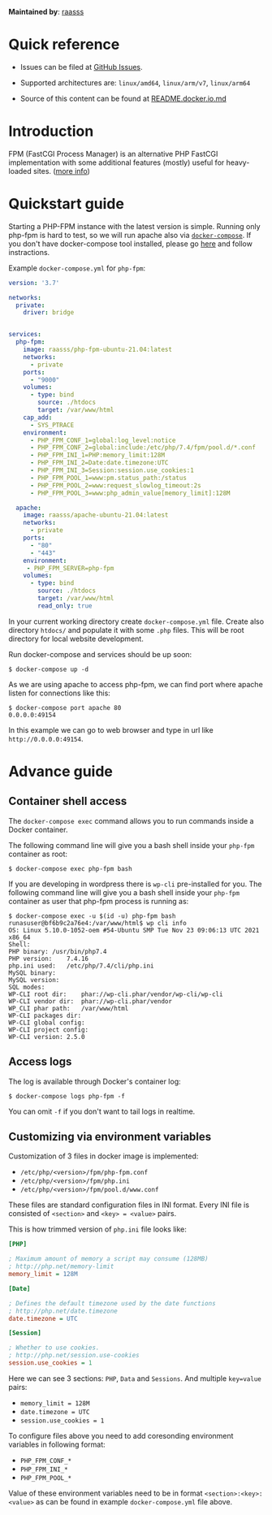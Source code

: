 **Maintained by**: [raasss](https://github.com/raasss/)

# Quick reference

-	Issues can be filed at [GitHub Issues](https://github.com/raasss/docker-php-fpm-ubuntu-21.04/issues).

-	Supported architectures are: `linux/amd64`, `linux/arm/v7`, `linux/arm64` 

-	Source of this content can be found at [README.docker.io.md](https://github.com/raasss/docker-php-fpm-ubuntu-21.04/blob/main/README.docker.io.md)

# Introduction

FPM (FastCGI Process Manager) is an alternative PHP FastCGI implementation with some additional features (mostly) useful for heavy-loaded sites. ([more info](https://www.php.net/manual/en/install.fpm.php))

# Quickstart guide

Starting a PHP-FPM instance with the latest version is simple. Running only php-fpm is hard to test, so we will run apache also via [`docker-compose`](https://github.com/docker/compose). If you don't have docker-compose tool installed, please go [here](https://docs.docker.com/compose/install/) and follow instractions.

Example `docker-compose.yml` for `php-fpm`:

```yaml
version: '3.7'

networks:
  private:
    driver: bridge


services:
  php-fpm:
    image: raasss/php-fpm-ubuntu-21.04:latest
    networks:
      - private
    ports:
      - "9000"
    volumes:
      - type: bind
        source: ./htdocs
        target: /var/www/html
    cap_add:
      - SYS_PTRACE
    environment:
      - PHP_FPM_CONF_1=global:log_level:notice
      - PHP_FPM_CONF_2=global:include:/etc/php/7.4/fpm/pool.d/*.conf
      - PHP_FPM_INI_1=PHP:memory_limit:128M
      - PHP_FPM_INI_2=Date:date.timezone:UTC
      - PHP_FPM_INI_3=Session:session.use_cookies:1
      - PHP_FPM_POOL_1=www:pm.status_path:/status
      - PHP_FPM_POOL_2=www:request_slowlog_timeout:2s
      - PHP_FPM_POOL_3=www:php_admin_value[memory_limit]:128M

  apache:
    image: raasss/apache-ubuntu-21.04:latest
    networks:
      - private
    ports:
      - "80"
      - "443"
    environment:
     - PHP_FPM_SERVER=php-fpm
    volumes:
      - type: bind
        source: ./htdocs
        target: /var/www/html
        read_only: true
```

In your current working directory create `docker-compose.yml` file. Create also directory `htdocs/` and populate it with some `.php` files. This will be root directory for local website development.

Run docker-compose and services should be up soon:

```console
$ docker-compose up -d
```

As we are using apache to access php-fpm, we can find port where apache listen for connections like this:

```console
$ docker-compose port apache 80
0.0.0.0:49154
```

In this example we can go to web browser and type in url like `http://0.0.0.0:49154`.

# Advance guide

## Container shell access

The `docker-compose exec` command allows you to run commands inside a Docker container.

The following command line will give you a bash shell inside your `php-fpm` container as root:

```console
$ docker-compose exec php-fpm bash
```

If you are developing in wordpress there is `wp-cli` pre-installed for you. The following command line will give you a bash shell inside your `php-fpm` container as user that php-fpm process is running as:

```console
$ docker-compose exec -u $(id -u) php-fpm bash
runasuser@bf6b9c2a76e4:/var/www/html$ wp cli info
OS:	Linux 5.10.0-1052-oem #54-Ubuntu SMP Tue Nov 23 09:06:13 UTC 2021 x86_64
Shell:	
PHP binary:	/usr/bin/php7.4
PHP version:	7.4.16
php.ini used:	/etc/php/7.4/cli/php.ini
MySQL binary:	
MySQL version:	
SQL modes:	
WP-CLI root dir:	phar://wp-cli.phar/vendor/wp-cli/wp-cli
WP-CLI vendor dir:	phar://wp-cli.phar/vendor
WP_CLI phar path:	/var/www/html
WP-CLI packages dir:	
WP-CLI global config:	
WP-CLI project config:	
WP-CLI version:	2.5.0

```

## Access logs

The log is available through Docker's container log:

```console
$ docker-compose logs php-fpm -f
```

You can omit `-f` if you don't want to tail logs in realtime.

## Customizing via environment variables

Customization of 3 files in docker image is implemented:

- `/etc/php/<version>/fpm/php-fpm.conf`
- `/etc/php/<version>/fpm/php.ini`
- `/etc/php/<version>/fpm/pool.d/www.conf`

These files are standard configuration files in INI format. Every INI file is consisted of `<section>` and `<key> = <value>` pairs.

This is how trimmed version of `php.ini` file looks like:

```ini
[PHP]

; Maximum amount of memory a script may consume (128MB)
; http://php.net/memory-limit
memory_limit = 128M

[Date]

; Defines the default timezone used by the date functions
; http://php.net/date.timezone
date.timezone = UTC

[Session]

; Whether to use cookies.
; http://php.net/session.use-cookies
session.use_cookies = 1
```

Here we can see 3 sections: `PHP`, `Data` and `Sessions`. And multiple `key=value` pairs:

- `memory_limit = 128M`
- `date.timezone = UTC`
- `session.use_cookies = 1`


To configure files above you need to add coresonding environment variables in following format:

- `PHP_FPM_CONF_*`
- `PHP_FPM_INI_*`
- `PHP_FPM_POOL_*`

Value of these environment variables need to be in format `<section>:<key>:<value>` as can be found in example `docker-compose.yml` file above.